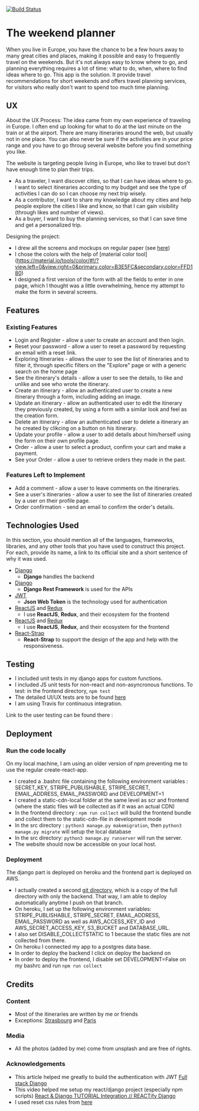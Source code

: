 [![Build Status](https://travis-ci.org/mathilde206/weekend-planner-django-only.svg?branch=master)](https://travis-ci.org/mathilde206/weekend-planner-django-only)

# The weekend planner

When you live in Europe, you have the chance to be a few hours away to many great cities and places, making it possible and easy to frequently travel on the weekends. 
But it's not always easy to know where to go, and planning everything requires a lot of time: what to do, when, where to find ideas where to go.
This app is the solution. It provide travel recommendations for short weekends and offers travel planning services, for visitors who really don't want to spend too much time planning.
 
## UX

About the UX Process: 
The idea came from my own experience of traveling in Europe. I often end up looking for what to do at the last minute on the train or at the airport. 
There are many itineraries around the web, but usually not in one place. You can also never be sure if the activities are in your price range and you have to go throug several website before you find something you like. 
 
The website is targeting people living in Europe, who like to travel but don't have enough time to plan their trips.  
- As a traveler, I want discover cities, so that I can have ideas where to go. I want to select itineraries according to my budget and see the type of activities I can do so I can choose my next trip wisely.
- As a contributor, I want to share my knowledge about my cities and help people explore the cities I like and know, so that I can gain visibility (through likes and number of views). 
- As a buyer, I want to buy the planning services, so that I can save time and get a personalized trip. 

Designing the project: 
- I drew all the screens and mockups on regular paper (see [here](https://github.com/mathilde206/weekend-plannerV2/blob/master/Weekend%20Planner%20Design%20-%20mockups.pdf))
- I chose the colors with the help of [material color tool] (https://material.io/tools/color/#!/?view.left=0&view.right=0&primary.color=B3E5FC&secondary.color=FFD180)
- I designed a first version of the form with all the fields to enter in one page, which I thought was a little overwhelming, hence my attempt to make the form in several screens.

## Features
 
### Existing Features
- Login and Register - allow a user to create an account and then login.
- Reset your password - allow a user to reset a password by requesting an email with a reset link.
- Exploring Itineraries - allows the user to see the list of itineraries and to filter it, through specific filters on the "Explore" page or with a generic search on the home page
- See the itinerary's details - allow a user to see the details, to like and unlike and see who wrote the itinerary.
- Create an itinerary - allow an authenticated user to create a new itinerary through a form, including adding an image.
- Update an itinerary - allow an authenticated user to edit the itinerary they previously created, by using a form with a similar look and feel as the creation form.
- Delete an itinerary - allow an authenticated user to delete a itinerary an he created by clikcing on a button on his itinerary.
- Update your profile - allow a user to add details about him/herself using the form on their own profile page. 
- Order - allow a user to select a product, confirm your cart and make a payment.
- See your Order - allow a user to retrieve orders they made in the past. 

### Features Left to Implement
- Add a comment - allow a user to leave comments on the itineraries. 
- See a user's itineraries - allow a user to see the list of itineraries created by a user on their profile page. 
- Order confirmation - send an email to confirm the order's details.

## Technologies Used

In this section, you should mention all of the languages, frameworks, libraries, and any other tools that you have used to construct this project. For each, provide its name, a link to its official site and a short sentence of why it was used.

- [Django](https://www.djangoproject.com/)
    - **Django** handles the backend
- [Django](http://www.django-rest-framework.org/)
    - **Django Rest Framework** is used for the APIs
- [JWT](https://jwt.io/introduction/)
    - **Json Web Token** is the technology used for authentication
- [ReactJS](https://reactjs.org/) and [Redux](https://redux.js.org/)
    - I use **ReactJS**, **Redux**, and their ecosystem for the frontend
- [ReactJS](https://reactjs.org/) and [Redux](https://redux.js.org/)
    - I use **ReactJS**, **Redux**, and their ecosystem for the frontend
- [React-Strap](https://reactstrap.github.io/)
    - **React-Strap** to support the design of the app and help with the responsiveness.


## Testing
- I included unit tests in my django apps for custom functions.
- I included JS unit tests for non-react and non-asyncronous functions. To test: in the frontend directory, ```npm test```
- The detailed UI/UX tests are to be found [here](https://github.com/mathilde206/weekend-plannerV2/blob/master/User%20Testing%20-%20Weekend%20Planner.pdf)
- I am using Travis for continuous integration. 

Link to the user testing can be found there : 

## Deployment
### Run the code locally
On my local machine, I am using an older version of npm preventing me to use the regular create-react-app. 
- I created a .bashrc file containing the following environment variables : SECRET_KEY, STRIPE_PUBLISHABLE, STRIPE_SECRET, EMAIL_ADDRESS, EMAIL_PASSWORD and DEVELOPMENT=1
- I created a static-cdn-local folder at the same level as scr and frontend (where the static files will be collected as if it was an actual CDN)
- In the frontend directory : ```npm run collect``` will build the frontend bundle and collect them to the static-cdn-file in development mode
- In the src directory : ```python3 manage.py makemigration```, then ```python3 manage.py migrate``` will setup the local database
- In the src directory: ```python3 manage.py runserver``` will run the server.
- The website should now be accessible on your local host. 

### Deployment 
The django part is deployed on heroku and the frontend part is deployed on AWS.
- I actually created a second [git directory](https://github.com/mathilde206/weekend-planner-django-only), which is a copy of the full directory with only the backend. That way, I am able to deploy automatically anytime I push on that branch.  
- On heroku, I set up the following environment variables: STRIPE_PUBLISHABLE, STRIPE_SECRET, EMAIL_ADDRESS, EMAIL_PASSWORD as well as AWS_ACCESS_KEY_ID and AWS_SECRET_ACCESS_KEY, S3_BUCKET and DATABASE_URL.
- I also set DISABLE_COLLECTSTATIC to 1 because the static files are not collected from there.
- On heroku I connected my app to a postgres data base. 
- In order to deploy the backend I click on deploy the backend on 
- In order to deploy the frontend, I disable set DEVELOPMENT=False on my bashrc and run ```npm run collect```


## Credits

### Content
- Most of the itineraries are written by me or friends
- Exceptions: [Strasbourg](https://adventurousmiriam.com/strasbourg-on-a-budget/)
   and [Paris](https://www.lonelyplanet.com/france/paris/travel-tips-and-articles/city-of-love-romantic-things-to-do-in-paris/40625c8c-8a11-5710-a052-1479d2761cd9)

### Media
- All the photos (added by me) come from unsplash and are free of rights. 

### Acknowledgements

- This article helped me greatly to build the authentication with JWT [Full stack Django](https://medium.com/netscape/full-stack-django-quick-start-with-jwt-auth-and-react-redux-part-i-37853685ab57)
- This video helped me setup my react/django project (especially npm scripts) [React & Django TUTORIAL Integration // REACTify Django](https://www.youtube.com/watch?v=AHhQRHE8IR8)
- I used reset css rules from [here](https://meyerweb.com/eric/tools/css/reset/)
